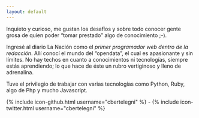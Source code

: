 ```yaml
---
layout: default
---
```


<div class="home">

Inquieto y curioso, me gustan los desafíos y sobre todo conocer gente grosa de quien poder “tomar prestado” algo de conocimiento ;-).

Ingresé al diario La Nación como el _primer programador web dentro de la redacción_. Allí conocí el mundo del “opendata”, el cual es apasionante y sin límites. No hay techos en cuanto a conocimientos ni tecnologías, siempre estás aprendiendo; lo que hace de éste un rubro vertiginoso y lleno de adrenalina.

Tuve el privilegio de trabajar con varias tecnologías como Python, Ruby, algo de Php y mucho Javascript.

{% include icon-github.html username="cbertelegni" %} - {% include icon-twitter.html username="cbertelegni" %}
<!--
  <h1 class="page-heading">Posts</h1>

  <ul class="post-list">
    {% for post in site.posts %}
      <li>
        <span class="post-meta">{{ post.date | date: "%b %-d, %Y" }}</span>

        <h2>
          <a class="post-link" href="{{ post.url | prepend: site.baseurl }}">{{ post.title }}</a>
        </h2>
      </li>
    {% endfor %}
  </ul>

  <p class="rss-subscribe">subscribe <a href="{{ "/feed.xml" | prepend: site.baseurl }}">via RSS</a></p>
-->
</div>

